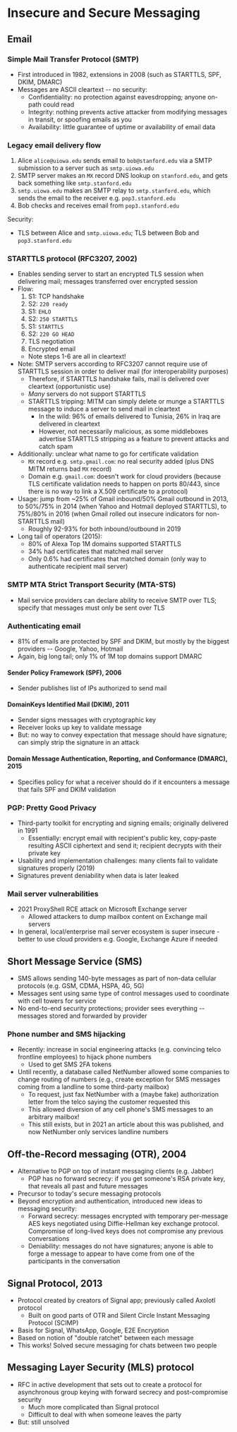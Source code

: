# Insecure and Secure Messaging

## Email

### Simple Mail Transfer Protocol (SMTP)

* First introduced in 1982, extensions in 2008 (such as STARTTLS, SPF, DKIM, DMARC)
* Messages are ASCII cleartext -- no security:
    - Confidentiality: no protection against eavesdropping; anyone on-path could read
    - Integrity: nothing prevents active attacker from modifying messages in transit, or spoofing emails as you
    - Availability: little guarantee of uptime or availability of email data

### Legacy email delivery flow

1. Alice `alice@uiowa.edu` sends email to `bob@stanford.edu` via a SMTP submission to a server such as `smtp.uiowa.edu`
2. SMTP server makes an `MX` record DNS lookup on `stanford.edu`, and gets back something like `smtp.stanford.edu`
3. `smtp.uiowa.edu` makes an SMTP relay to `smtp.stanford.edu`, which sends the email to the receiver e.g. `pop3.stanford.edu`
4. Bob checks and receives email from `pop3.stanford.edu`

Security:

* TLS between Alice and `smtp.uiowa.edu`; TLS between Bob and `pop3.stanford.edu`

### STARTTLS protocol (RFC3207, 2002)

* Enables sending server to start an encrypted TLS session when delivering mail; messages transferred over encrypted session
* Flow:
    1. S1: TCP handshake
    2. S2: `220 ready`
    3. S1: `EHLO`
    4. S2: `250 STARTTLS`
    5. S1: `STARTTLS`
    6. S2: `220 GO HEAD`
    7. TLS negotiation
    8. Encrypted email
    - Note steps 1-6 are all in cleartext!
* Note: SMTP servers according to RFC3207 cannot require use of STARTTLS session in order to deliver mail (for interoperability purposes)
    - Therefore, if STARTTLS handshake fails, mail is delivered over cleartext (opportunistic use)
    - *Many* servers do not support STARTTLS
    - STARTTLS tripping: MITM can simply delete or munge a STARTTLS message to induce a server to send mail in cleartext
        - In the wild: 96% of emails delivered to Tunisia, 26% in Iraq are delivered in cleartext
        - However, not necessarily malicious, as some middleboxes advertise STARTTLS stripping as a feature to prevent attacks and catch spam
* Additionally: unclear what name to go for certificate validation
    - `MX` record e.g. `smtp.gmail.com`: no real security added (plus DNS MITM returns bad `MX` record)
    - Domain e.g. `gmail.com`: doesn't work for cloud providers (because TLS certificate validation needs to happen on ports 80/443, since there is no way to link a X.509 certificate to a protocol)
* Usage: jump from ~25% of Gmail inbound/50% Gmail outbound in 2013, to 50%/75% in 2014 (when Yahoo and Hotmail deployed STARTTLS), to 75%/80% in 2016 (when Gmail rolled out insecure indicators for non-STARTTLS mail)
    - Roughly 92-93% for both inbound/outbound in 2019
* Long tail of operators (2015):
    - 80% of Alexa Top 1M domains supported STARTTLS
    - 34% had certificates that matched mail server
    - Only 0.6% had certificates that matched domain (only way to authenticate recipient mail server)

### SMTP MTA Strict Transport Security (MTA-STS)

* Mail service providers can declare ability to receive SMTP over TLS; specify that messages must only be sent over TLS

### Authenticating email

* 81% of emails are protected by SPF and DKIM, but mostly by the biggest providers -- Google, Yahoo, Hotmail
* Again, big long tail; only 1% of 1M top domains support DMARC

#### Sender Policy Framework (SPF), 2006

* Sender publishes list of IPs authorized to send mail

#### DomainKeys Identified Mail (DKIM), 2011

* Sender signs messages with cryptographic key
* Receiver looks up key to validate message
* But: no way to convey expectation that message should have signature; can simply strip the signature in an attack

#### Domain Message Authentication, Reporting, and Conformance (DMARC), 2015

* Specifies policy for what a receiver should do if it encounters a message that fails SPF and DKIM validation

### PGP: Pretty Good Privacy

* Third-party toolkit for encrypting and signing emails; originally delivered in 1991
    - Essentially: encrypt email with recipient's public key, copy-paste resulting ASCII ciphertext and send it; recipient decrypts with their private key
* Usability and implementation challenges: many clients fail to validate signatures properly (2019)
* Signatures prevent deniability when data is later leaked

### Mail server vulnerabilities

* 2021 ProxyShell RCE attack on Microsoft Exchange server
    - Allowed attackers to dump mailbox content on Exchange mail servers
* In general, local/enterprise mail server ecosystem is super insecure - better to use cloud providers e.g. Google, Exchange Azure if needed

## Short Message Service (SMS)

* SMS allows sending 140-byte messages as part of non-data cellular protocols (e.g. GSM, CDMA, HSPA, 4G, 5G)
* Messages sent using same type of control messages used to coordinate with cell towers for service
* No end-to-end security protections; provider sees everything -- messages stored and forwarded by provider

### Phone number and SMS hijacking

* Recently: increase in social engineering attacks (e.g. convincing telco frontline employees) to hijack phone numbers
    - Used to get SMS 2FA tokens
* Until recently, a database called NetNumber allowed some companies to change routing of numbers (e.g., create exception for SMS messages coming from a landline to some third-party mailbox)
    - To request, just fax NetNumber with a (maybe fake) authorization letter from the telco saying the customer requested this
    - This allowed diversion of any cell phone's SMS messages to an arbitrary mailbox!
    - This still exists, but in 2021 an article about this was published, and now NetNumber only services landline numbers

## Off-the-Record messaging (OTR), 2004

* Alternative to PGP on top of instant messaging clients (e.g. Jabber)
    - PGP has no forward secrecy: if you get someone's RSA private key, that reveals all past and future messages
* Precursor to today's secure messaging protocols
* Beyond encryption and authentication, introduced new ideas to messaging security:
    - Forward secrecy: messages encrypted with temporary per-message AES keys negotiated using Diffie-Hellman key exchange protocol. Compromise of long-lived keys does not compromise any previous conversations
    - Deniability: messages do not have signatures; anyone is able to forge a message to appear to have come from one of the participants in the conversation

## Signal Protocol, 2013

* Protocol created by creators of Signal app; previously called Axolotl protocol
    - Built on good parts of OTR and Silent Circle Instant Messaging Protocol (SCIMP)
* Basis for Signal, WhatsApp, Google, E2E Encryption
* Based on notion of "double ratchet" between each message
* This works! Solved secure messaging for chats between two people

## Messaging Layer Security (MLS) protocol

* RFC in active development that sets out to create a protocol for asynchronous group keying with forward secrecy and post-compromise security
    - Much more complicated than Signal protocol
    - Difficult to deal with when someone leaves the party
* But: still unsolved